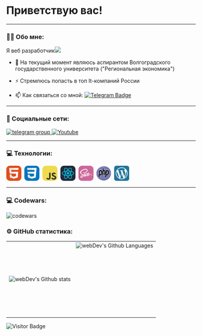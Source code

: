 
# Приветствую вас!

---

### :man_technologist: Обо мне:

Я веб разработчик<img src="https://media.giphy.com/media/WUlplcMpOCEmTGBtBW/giphy.gif" width="30px">


- :telescope: На текущий момент являюсь аспирантом Волгоградского государственного университета ("Региональная экономика")

- :zap: Стремлюсь попасть в топ It-компаний России

- :mailbox: Как связаться со мной: [![Telegram Badge](https://img.shields.io/badge/-sklyarix-blue?style=flat&logo=Telegram&logoColor=white)](https://t.me/sklyarix) 

---

### 🤝 Социальные сети:

  <div id="badges">
    <a href="https://t.me/sklyarix" target="_blank">
      <img src="https://cdn-icons-png.flaticon.com/512/2111/2111646.png" width="40" height="40" alt="telegram group" />
    </a>
    <a href="https://www.youtube.com/@sklyarix" target="_blank">
      <img src="https://cdn-icons-png.flaticon.com/512/3670/3670147.png" width="40" height="40" alt="Youtube"/>
    </a>
  </div>

---

### 💻 Технологии:

<div>
  <img src="https://github.com/sklyarix/Home-Github/raw/main/assets/img/HTML.svg" title="html5" alt="html5" width="40" height="40"/>&nbsp
  <img src="https://github.com/sklyarix/Home-Github/raw/main/assets/img/CSS.svg" title="css" alt="css" width="40" height="40"/>&nbsp
  <img src="https://github.com/sklyarix/Home-Github/raw/main/assets/img/JavaScript.svg" title="javascript" alt="javascript" width="40" height="40"/>&nbsp
  <img src="https://github.com/sklyarix/Home-Github/raw/main/assets/img/React-Dark.svg" title="reactjs" alt="reactjs" width="40" height="40"/>&nbsp
  <img src="https://github.com/sklyarix/Home-Github/raw/main/assets/img/Sass.svg" title="sass/scss" alt="sass/scss" width="40" height="40"/>&nbsp;
  <img src="https://github.com/sklyarix/Home-Github/raw/main/assets/img/php.png" title="php" alt="php" width="40" height="40"/>&nbsp;
  <img src="https://github.com/sklyarix/Home-Github/raw/main/assets/img/wp.svg" title="wordPress" alt="wordPress" width="40" height="40"/>&nbsp;
</div>

---


### 💻 Codewars:

![codewars](https://www.codewars.com/users/sklyarix/badges/large)

### ⚙️ GitHub статистика:

<table>
  <tr>
    <td>
      <img align="left" src="http://github-readme-streak-stats.herokuapp.com?user=FilimonovAlexey&theme=dark&background=000000" alt="webDev's Github stats" />
    </td>
    <td>
      <img height="195px" align="right" alt="webDev's Github Languages" src="https://github-readme-stats-sigma-five.vercel.app/api/top-langs/?username=sklyarix&layout=compact&theme=vision-friendly-dark" />
    </td>
  </tr>
</table>

![Visitor Badge](https://visitor-badge.laobi.icu/badge?page_id=sklyarix)